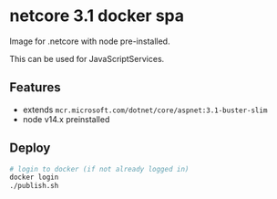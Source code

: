 # netcore 3.1 docker spa
Image for .netcore with node pre-installed.

This can be used for JavaScriptServices.

## Features

 - extends `mcr.microsoft.com/dotnet/core/aspnet:3.1-buster-slim`
 - node v14.x preinstalled

## Deploy

```bash
# login to docker (if not already logged in)
docker login
./publish.sh
```